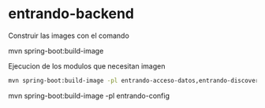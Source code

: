 # entrando-backend

Construir las images con el comando

mvn spring-boot:build-image

Ejecucion de los modulos que necesitan imagen

```bash 
mvn spring-boot:build-image -pl entrando-acceso-datos,entrando-discovery,entrando-gateway,entrando-business,entrando-config
```

mvn spring-boot:build-image -pl entrando-config